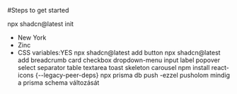 #Steps to get started

npx shadcn@latest init
- New York
- Zinc
- CSS variables:YES
npx shadcn@latest add button
npx shadcn@latest add breadcrumb card checkbox dropdown-menu input label popover select separator table textarea toast skeleton carousel
npm install react-icons {--legacy-peer-deps}
npx prisma db push -ezzel pusholom mindig a prisma schema változását